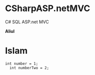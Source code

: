 # CSharpASP.netMVC
C# SQL ASP.net MVC

<b>Aliul</b>
<h1>Islam</h1>
<code>int number = 1;
  int numberTwo = 2;</code>
